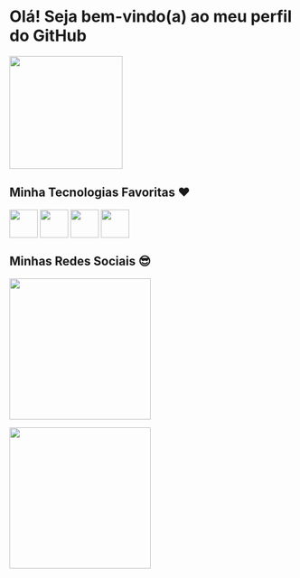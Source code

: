 <h1>Olá! Seja bem-vindo(a) ao meu perfil do GitHub</b></h1>

<img height="200px" src='https://github-readme-stats.vercel.app/api/top-langs/?username=gabrielmjacques&show_icons=true&theme=radical&border_radius=20px&border_color=7476FF'></img>
  
<h2>Minha Tecnologias Favoritas ❤</h2>
  
<div display=inline_block>
  <img align=center height=50px src="https://cdn.jsdelivr.net/gh/devicons/devicon/icons/html5/html5-original.svg"/>
  <img align=center height=50px src="https://cdn.jsdelivr.net/gh/devicons/devicon/icons/css3/css3-original.svg"/>
  <img align=center height=50px src="https://cdn.jsdelivr.net/gh/devicons/devicon/icons/javascript/javascript-original.svg"/>
  <img align=center height=50px src="https://cdn.jsdelivr.net/gh/devicons/devicon/icons/java/java-original.svg"/>
</div>

<h2>Minhas Redes Sociais 😎</h2>

<div display=inline_block>

  <a href='https://www.linkedin.com/in/edson-gabriel-jacques-5b3678242/' target="_blank"><img width=250px align=center src="https://img.shields.io/badge/LinkedIn-0077B5?style=for-the-badge&logo=linkedin&logoColor=white"/></a>
  
  <a href='https://www.instagram.com/gabriel_gtbp/' target="_blank"><img width=250px align=center src="https://img.shields.io/badge/Instagram-E4405F?style=for-the-badge&logo=instagram&logoColor=white"/></a>
  
</div>
